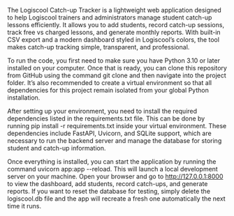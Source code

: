 The Logiscool Catch-up Tracker is a lightweight web application designed to help Logiscool trainers and administrators manage student catch-up lessons efficiently. It allows you to add students, record catch-up sessions, track free vs charged lessons, and generate monthly reports. With built-in CSV export and a modern dashboard styled in Logiscool’s colors, the tool makes catch-up tracking simple, transparent, and professional.

To run the code, you first need to make sure you have Python 3.10 or later installed on your computer. Once that is ready, you can clone this repository from GitHub using the command git clone <repo-url> and then navigate into the project folder. It’s also recommended to create a virtual environment so that all dependencies for this project remain isolated from your global Python installation.

After setting up your environment, you need to install the required dependencies listed in the requirements.txt file. This can be done by running pip install -r requirements.txt inside your virtual environment. These dependencies include FastAPI, Uvicorn, and SQLite support, which are necessary to run the backend server and manage the database for storing student and catch-up information.

Once everything is installed, you can start the application by running the command uvicorn app:app --reload. This will launch a local development server on your machine. Open your browser and go to http://127.0.0.1:8000 to view the dashboard, add students, record catch-ups, and generate reports. If you want to reset the database for testing, simply delete the logiscool.db file and the app will recreate a fresh one automatically the next time it runs.
